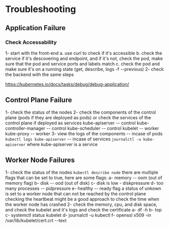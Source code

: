 # Troubleshooting
## Application Failure
### Check Accessability
1- start with the front-end
	a. use curl to check if it's accessible
	b. check the service if it's descovering and endpoint, and if it's not, check the pod, make sure that the pod and service ports and labels match
	c. check the pod and make sure it's on a running state (get, describe, logs -f --previous)
2- check the backend with the same steps

https://kubernetes.io/docs/tasks/debug/debug-application/

## Control Plane Failure
1- check the status of the nodes
2- check the components of the control plane (pods if they are deployed as pods) or check the services of the control plane if deployed as services 
    kube-apiserver -- control
	kube-controller-manager -- control
	kube-scheduler -- control
	kubelet -- worker
	kube-proxy -- worker
3- view the logs of the components
  -- incase of pods `kubectl logs kube-apiserver`
  -- incase of services `journalctl -u kube-apiserver` where kube-apiserver is a service
	
	
## Worker Node Failures
1- check the status of the nodes 
	`kubectl describe node`
	there are multiple flags that can be set to true, here are some flags:
	a- memory -- oom (out of memory flag)
	b- disk -- ood (out of disk)
	c- disk is low - diskpressure
	d- too many processes -- pidpressure 
	e- healthy -- ready flag
a status of unkown is set to a worker node that can not be reached by the control plane
checking the heartbeat might be a good approach to check the time when the worker node has crashed
2- check the memory, cpu, and disk space, and check the kubelet and it's logs and check the certificate
  a- df -h
  b- top
  c- systemctl status kubelet
  d- journalctl -u kubectl
  f- openssl x509 -in /var/lib/kubelet/cert.crt --text
  